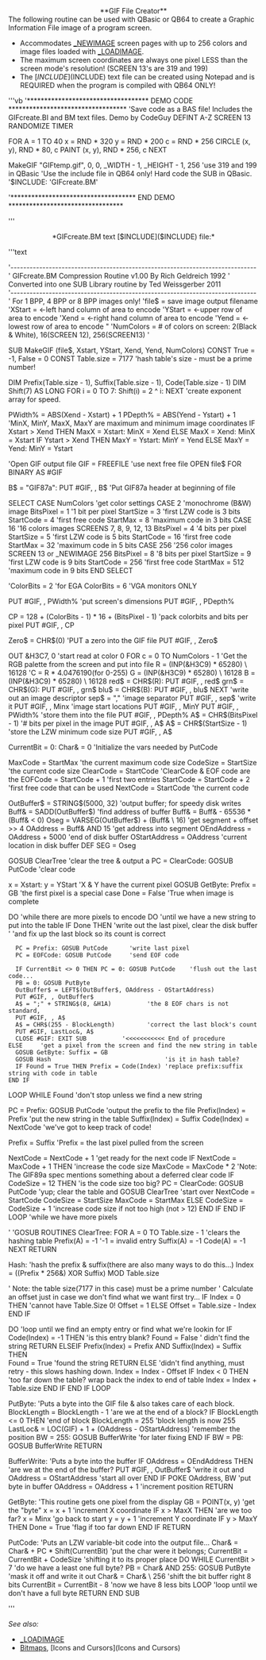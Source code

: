 <center>**GIF File Creator**</center>
The following routine can be used with QBasic or QB64 to create a Graphic Information File image of a program screen.  

* Accommodates [_NEWIMAGE](_NEWIMAGE) screen pages with up to 256 colors and image files loaded with [_LOADIMAGE](_LOADIMAGE). 
* The maximum screen coordinates are always one pixel LESS than the screen mode's resolution! (SCREEN 13's are 319 and 199)
* The [$INCLUDE]($INCLUDE) text file can be created using Notepad and is REQUIRED when the program is compiled with QB64 ONLY!



'''vb
 '*********************************** DEMO CODE **********************************
'Save code as a BAS file! Includes the GIFcreate.BI and BM text files. Demo by CodeGuy
DEFINT A-Z
SCREEN 13
RANDOMIZE TIMER

FOR A = 1 TO 40
    x = RND * 320
    y = RND * 200
    c = RND * 256
    CIRCLE (x, y), RND * 80, c
    PAINT (x, y), RND * 256, c
NEXT

MakeGIF "GIFtemp.gif", 0, 0, _WIDTH - 1, _HEIGHT - 1, 256  'use 319 and 199 in QBasic
'Use the include file in QB64 only! Hard code the SUB in QBasic.
'$INCLUDE: 'GIFcreate.BM' 

'************************************ END DEMO *********************************

'''

<center>*GIFcreate.BM text [$INCLUDE]($INCLUDE) file:*</center>

'''text

 '-----------------------------------------------------------------------------
'             GIFcreate.BM Compression Routine v1.00 By Rich Geldreich 1992
'             Converted into one SUB Library routine by Ted Weissgerber 2011   
'-----------------------------------------------------------------------------
'                   For 1 BPP, 4 BPP or 8 BPP images only!
'file$       = save image output filename
'XStart      = <-left hand column of area to encode
'YStart      = <-upper row of area to encode
'Xend        = <-right hand column of area to encode
'Yend        = <-lowest row of area to encode                                       "
'NumColors   = # of colors on screen: 2(Black & White), 16(SCREEN 12), 256(SCREEN13)
'

SUB MakeGIF (file$, Xstart, YStart, Xend, Yend, NumColors)
CONST True = -1, False = 0
CONST Table.size = 7177   'hash table's size - must be a prime number!

DIM Prefix(Table.size - 1), Suffix(Table.size - 1), Code(Table.size - 1)
DIM Shift(7) AS LONG
FOR i = 0 TO 7: Shift(i) = 2 ^ i: NEXT 'create exponent array for speed.

PWidth% = ABS(Xend - Xstart) + 1
PDepth% = ABS(Yend - Ystart) + 1
'MinX, MinY, MaxX, MaxY are maximum and minimum image coordinates
IF Xstart > Xend THEN MaxX = Xstart: MinX = Xend ELSE MaxX = Xend: MinX = Xstart
IF Ystart > Xend THEN MaxY = Ystart: MinY = Yend ELSE MaxY = Yend: MinY = Ystart

'Open GIF output file
GIF = FREEFILE 'use next free file
OPEN file$ FOR BINARY AS #GIF

B$ = "GIF87a": PUT #GIF, , B$  'Put GIF87a header at beginning of file

SELECT CASE NumColors       'get color settings
  CASE 2            'monochrome (B&W) image
    BitsPixel = 1   '1 bit per pixel
    StartSize = 3   'first LZW code is 3 bits
    StartCode = 4   'first free code
    StartMax = 8    'maximum code in 3 bits
  CASE 16           '16 colors images SCREENS 7, 8, 9, 12, 13
    BitsPixel = 4   '4 bits per pixel
    StartSize = 5   'first LZW code is 5 bits
    StartCode = 16  'first free code
    StartMax = 32   'maximum code in 5 bits
  CASE 256   '256 color images SCREEN 13 or _NEWIMAGE 256 
    BitsPixel = 8   '8 bits per pixel
    StartSize = 9   'first LZW code is 9 bits
    StartCode = 256 'first free code
    StartMax = 512  'maximum code in 9 bits
END SELECT

'ColorBits = 2      'for EGA
ColorBits = 6       'VGA monitors ONLY 

PUT #GIF, , PWidth% 'put screen's dimensions
PUT #GIF, , PDepth%

CP = 128 + (ColorBits - 1) * 16 + (BitsPixel - 1) 'pack colorbits and bits per pixel
PUT #GIF, , CP

Zero$ = CHR$(0)     'PUT a zero into the GIF file
PUT #GIF, , Zero$

OUT &H3C7, 0                'start read at color 0
FOR c = 0 TO NumColors - 1  'Get the RGB palette from the screen and put into file
  R = (INP(&H3C9) * 65280) \ 16128 'C = R * 4.0476190(for 0-255)
  G = (INP(&H3C9) * 65280) \ 16128
  B = (INP(&H3C9) * 65280) \ 16128
  red$ = CHR$(R): PUT #GIF, , red$
  grn$ = CHR$(G): PUT #GIF, , grn$
  blu$ = CHR$(B): PUT #GIF, , blu$
NEXT
         'write out an image descriptor
sep$ = ","               'image separator
PUT #GIF, , sep$         'write it
PUT #GIF, , Minx         'image start locations
PUT #GIF, , MinY
PUT #GIF, , PWidth%      'store them into the file
PUT #GIF, , PDepth%
A$ = CHR$(BitsPixel - 1) '# bits per pixel in the image
PUT #GIF, , A$
A$ = CHR$(StartSize - 1) 'store the LZW minimum code size
PUT #GIF, , A$

CurrentBit = 0: Char& = 0   'Initialize the vars needed by PutCode

MaxCode = StartMax          'the current maximum code size
CodeSize = StartSize        'the current code size
ClearCode = StartCode       'ClearCode & EOF code are the
EOFCode = StartCode + 1     'first two entries
StartCode = StartCode + 2   'first free code that can be used
NextCode = StartCode        'the current code

OutBuffer$ = STRING$(5000, 32)    'output buffer; for speedy disk writes
Buff& = SADD(OutBuffer$)                  'find address of buffer
Buff& = Buff& - 65536 * (Buff& < 0)
Oseg = VARSEG(OutBuffer$) + (Buff& \ 16)  'get segment + offset >> 4
OAddress = Buff& AND 15                   'get address into segment
OEndAddress = OAddress + 5000             'end of disk buffer
OStartAddress = OAddress                  'current location in disk buffer
DEF SEG = Oseg

GOSUB ClearTree            'clear the tree & output a
PC = ClearCode: GOSUB PutCode          'clear code

x = Xstart: y = YStart     'X & Y have the current pixel
GOSUB GetByte: Prefix = GB           'the first pixel is a special case
Done = False               'True when image is complete

DO 'while there are more pixels to encode
  DO 'until we have a new string to put into the table
    IF Done THEN 'write out the last pixel, clear the disk buffer
'           'and fix up the last block so its count is correct

      PC = Prefix: GOSUB PutCode      'write last pixel
      PC = EOFCode: GOSUB PutCode     'send EOF code

      IF CurrentBit <> 0 THEN PC = 0: GOSUB PutCode    'flush out the last code...
      PB = 0: GOSUB PutByte
      OutBuffer$ = LEFT$(OutBuffer$, OAddress - OStartAddress)
      PUT #GIF, , OutBuffer$
      A$ = ";" + STRING$(8, &H1A)          'the 8 EOF chars is not standard,
      PUT #GIF, , A$
      A$ = CHR$(255 - BlockLength)         'correct the last block's count
      PUT #GIF, LastLoc&, A$
      CLOSE #GIF: EXIT SUB          '<<<<<<<<<<< End of procedure     
    ELSE     'get a pixel from the screen and find the new string in table
      GOSUB GetByte: Suffix = GB
      GOSUB Hash                                'is it in hash table?
      IF Found = True THEN Prefix = Code(Index) 'replace prefix:suffix string with code in table
    END IF
  LOOP WHILE Found             'don't stop unless we find a new string

  PC = Prefix: GOSUB PutCode               'output the prefix to the file
  Prefix(Index) = Prefix       'put the new string in the table
  Suffix(Index) = Suffix
  Code(Index) = NextCode       'we've got to keep track of code!

  Prefix = Suffix 'Prefix = the last pixel pulled from the screen

  NextCode = NextCode + 1          'get ready for the next code
  IF NextCode = MaxCode + 1 THEN   'increase the code size
    MaxCode = MaxCode * 2
    'Note: The GIF89a spec mentions something about a deferred clear code
    IF CodeSize = 12 THEN     'is the code size too big?
      PC = ClearCode: GOSUB PutCode      'yup; clear the table and
      GOSUB ClearTree         'start over
      NextCode = StartCode
      CodeSize = StartSize
      MaxCode = StartMax
    ELSE CodeSize = CodeSize + 1 'increase code size if not too high (not > 12)
    END IF 
  END IF
LOOP         'while we have more pixels

'                              'GOSUB ROUTINES
ClearTree:
FOR A = 0 TO Table.size - 1 'clears the hashing table
    Prefix(A) = -1 '-1 = invalid entry
    Suffix(A) = -1
    Code(A) = -1
NEXT
RETURN

Hash:   'hash the prefix & suffix(there are also many ways to do this...)
Index = ((Prefix * 256&) XOR Suffix) MOD Table.size

'        Note: the table size(7177 in this case) must be a prime number
'    Calculate an offset just in case we don't find what we want first try...
IF Index = 0 THEN          'cannot have Table.Size 0!
  Offset = 1
ELSE
  Offset = Table.size - Index
END IF

DO      'loop until we find an empty entry or find what we're lookin for
  IF Code(Index) = -1 THEN 'is this entry blank?
    Found = False ' didn't find the string
    RETURN
  ELSEIF Prefix(Index) = Prefix AND Suffix(Index) = Suffix THEN        
    Found = True  'found the string
    RETURN
  ELSE 'didn't find anything, must retry - this slows hashing down.
    Index = Index - Offset
    IF Index < 0 THEN 'too far down the table? wrap back the index to end of table
      Index = Index + Table.size
    END IF
  END IF
LOOP

PutByte:           'Puts a byte into the GIF file & also takes care of each block.
BlockLength = BlockLength - 1             'are we at the end of a block?
IF BlockLength <= 0 THEN                  'end of block
  BlockLength = 255                       'block length is now 255
  LastLoc& = LOC(GIF) + 1 + (OAddress - OStartAddress)  'remember the position
  BW = 255: GOSUB BufferWrite             'for later fixing
END IF
BW = PB: GOSUB BufferWrite 
RETURN

BufferWrite:                             'Puts a byte into the buffer
IF OAddress = OEndAddress THEN           'are we at the end of the buffer?
    PUT #GIF, , OutBuffer$               'write it out and
    OAddress = OStartAddress             'start all over
END IF
POKE OAddress, BW                        'put byte in buffer
OAddress = OAddress + 1                  'increment position
RETURN 

GetByte:                 'This routine gets one pixel from the display
GB = POINT(x, y)                         'get the "byte"
x = x + 1 'increment X coordinate
IF x > MaxX THEN                         'are we too far?
    x = Minx                             'go back to start
    y = y + 1                            'increment Y coordinate
    IF y > MaxY THEN Done = True         'flag if too far down
END IF
RETURN

PutCode:                 'Puts an LZW variable-bit code into the output file...
Char& = Char& + PC * Shift(CurrentBit)   'put the char were it belongs;
CurrentBit = CurrentBit + CodeSize       'shifting it to its proper place
DO WHILE CurrentBit > 7                  'do we have a least one full byte?
  PB = Char& AND 255: GOSUB PutByte      'mask it off and write it out
  Char& = Char& \ 256                    'shift the bit buffer right 8 bits
  CurrentBit = CurrentBit - 8            'now we have 8 less bits
LOOP                                     'loop until we don't have a full byte
RETURN
END SUB

'''



*See also:*
* [_LOADIMAGE](_LOADIMAGE)
* [Bitmaps](Bitmaps), [Icons and Cursors](Icons and Cursors)




